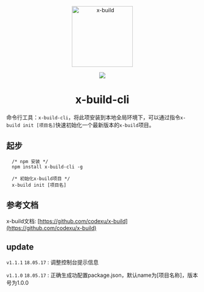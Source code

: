 <p align="center"><img width="160" src="https://github.com/codexu/x-build/blob/x-build4.1/src/assets/images/logo.png?raw=true" alt="x-build"></p>

<p align="center">
  <img src="https://img.shields.io/badge/version-1.1.1-blue.svg">
</p>

<h1 align="center">x-build-cli</h1>

命令行工具：`x-build-cli`，将此项安装到本地全局环境下，可以通过指令`x-build init [项目名]`快速初始化一个最新版本的`x-build`项目。

## 起步

```
  /* npm 安装 */
  npm install x-build-cli -g
```

```
  /* 初始化x-build项目 */
  x-build init [项目名]
```

## 参考文档

x-build文档: [https://github.com/codexu/x-build](https://github.com/codexu/x-build)

## update

`v1.1.1` `18.05.17` : 调整控制台提示信息

`v1.1.0` `18.05.17` : 正确生成功配置package.json，默认name为[项目名称]，版本号为1.0.0